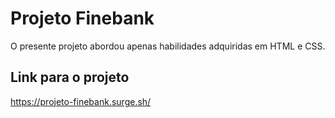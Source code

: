 # Projeto Finebank

O presente projeto abordou apenas habilidades adquiridas em HTML e CSS.

## Link para o projeto
https://projeto-finebank.surge.sh/
